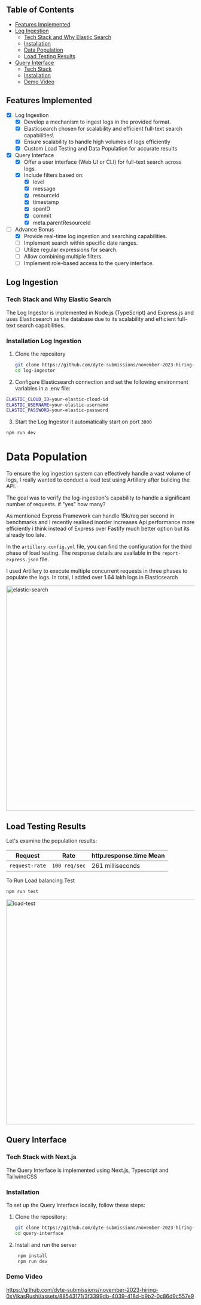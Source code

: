 ## Table of Contents
- [Features Implemented](#feature-implemented)
- [Log Ingestion](#log-ingestion)
    - [Tech Stack and Why Elastic Search](#tech-stack-and-why-elastic-search)
    - [Installation](#installation-log-ingestion)
    - [Data Population](#data-population)
    - [Load Testing Results](#load-testing-results)
- [Query Interface](#query-interface)
  - [Tech Stack](#tech-stack)
  - [Installation](#install-query-intenface)
  - [Demo Video](#demo-video)

## Features Implemented

- [x] Log Ingestion
  - [x] Develop a mechanism to ingest logs in the provided format.
  - [x] Elasticsearch chosen for scalability and efficient full-text search capabilities\
  - [x] Ensure scalability to handle high volumes of logs efficiently
  - [x] Custom Load Testing and Data Population for accurate results
      
- [x] Query Interface
  - [x] Offer a user interface (Web UI or CLI) for full-text search across logs.
  - [x] Include filters based on:
      - [x] level
      - [x] message
      - [x] resourceId
      - [x] timestamp
      - [x] spanID
      - [x] commit
      - [x] meta.parentResourceId    
- [ ] Advance Bonus
    - [x] Provide real-time log ingestion and searching capabilities.
    - [ ] Implement search within specific date ranges.
    - [ ] Utilize regular expressions for search.
    - [ ] Allow combining multiple filters.
    - [ ] Implement role-based access to the query interface.
## Log Ingestion

### Tech Stack and Why Elastic Search  
The Log Ingestor is implemented in Node.js (TypeScript) and Express.js and uses Elasticsearch as the database due to its scalability and efficient full-text search capabilities.

### Installation Log Ingestion
1. Clone the repository
   ```bash
   git clone https://github.com/dyte-submissions/november-2023-hiring-0xVikasRushi
   cd log-ingestor
    ```
2. Configure Elasticsearch connection and set the following environment variables in a .env file: 

```bash
ELASTIC_CLOUD_ID=your-elastic-cloud-id
ELASTIC_USERNAME=your-elastic-username
ELASTIC_PASSWORD=your-elastic-password
```

3. Start the Log Ingestor it automatically start on port `3000`
```bash
npm run dev
```

# Data Population

To ensure the log ingestion system can effectively handle a vast volume of logs, I really wanted to conduct a load test using Artillery after building the API. 

The goal was to verify the log-ingestion's capability to handle a significant number of requests. if "yes" how many?

As mentioned Express Framework can handle 15k/req per second in benchmarks and I recently realised inorder increases Api performance more efficiently i think instead of Express over Fastify much better option but its already too late.

In the `artillery.config.yml` file, you can find the configuration for the third phase of load testing. The response details are available in the `report-express.json` file.

I used Artillery to execute multiple concurrent requests in three phases to populate the logs. In total, I added over 1.64 lakh logs in Elasticsearch

<img alt="elastic-search" src="https://github.com/dyte-submissions/november-2023-hiring-0xVikasRushi/assets/88543171/122eda63-1313-49b3-83ef-379b259f8723" width="600">




## Load Testing Results

Let's examine the population results:

| Request         | Rate           | http.response.time Mean   |
| ------------------ | -------------- | -------------------------- |
| `request-rate`    | `100 req/sec`  | 261 milliseconds           |


To Run Load balancing Test 
```
npm run test
```


<img alt="load-test" src="https://github.com/dyte-submissions/november-2023-hiring-0xVikasRushi/assets/88543171/5ad138dc-f547-436f-93f6-7b47de714a75" width="600">

## Query Interface

### Tech Stack with Next.js

The Query Interface is implemented using Next.js, Typescript and TailwindCSS

### Installation

To set up the Query Interface locally, follow these steps:

1. Clone the repository:

   ```bash
   git clone https://github.com/dyte-submissions/november-2023-hiring-0xVikasRushi
   cd query-interface
    ```
2. Install and run the server

   ```bash
    npm install 
    npm run dev
    ```

### Demo Video
https://github.com/dyte-submissions/november-2023-hiring-0xVikasRushi/assets/88543171/3f3399db-4039-418d-b9b2-0c86d9c557e9











